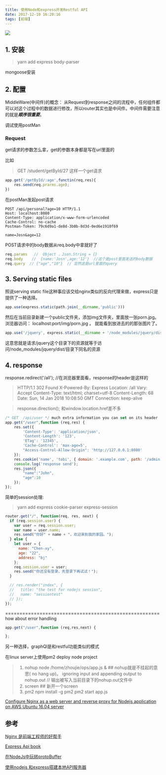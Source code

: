 ```yaml
---
title: 使用Node和express开发Restful API
date: 2017-12-10 16:20:16
tags: [前端]
---
```


![](http://odzl05jxx.bkt.clouddn.com/image/jpg/sceneryc7fd99f667c9d98a583a174872d58d13.jpg?imageView2/2/w/600)
<!--more-->


## 1. 安装
> yarn add express body-parser

mongoose安装




## 2. 配置

MiddleWare(中间件)的概念：
从Request到response之间的流程中，任何组件都可以对这个过程中的数据进行修改，所以router其实也是中间件。中间件需要注意的就是***顺序很重要***。


调试使用postMan

### Request

get请求的参数怎么拿，get的参数本身都是写在url里面的

比如
> GET /student/getById/27 这样一个get请求

```js
app.get('/getById/:age',functin(req,res){
    res.send(req.prarms.age);
})
```

在postMan发起post请求
```
POST /api/personal?age=10 HTTP/1.1
Host: localhost:8080
Content-Type: application/x-www-form-urlencoded
Cache-Control: no-cache
Postman-Token: 79c6d9a1-de8d-3b0b-8d3d-0ed6e1910f69

name=Josn&age=12
```

POST请求中的body数据从req.body中拿就好了
```js
req.params   //  Object ，Json.String = {}
req.body    //  {name:'Josn',age:'12'}  //这个是post里面发送的body数据
req.query  // {"age","10"}  // 显然这是url里面的query
```


## 3. Serving static files
照说serving static file这种事应该交给nginx类似的反向代理来做，express只是提供了一种选择。
```javaScript
app.use(express.static(path.join(__dirname,'public')))
```
然后在当前目录新建一个public文件夹，添加img文件夹，里面放一张porn.jpg。
浏览器访问： localhost:port/img/porn.jpg 。 就能看到放进去的的那张图片了。

```js
app.use('/jquery', express.static(__dirname + '/node_modules/jquery/dist/'));
```
这意思就是请求/jquery这个目录下的资源就等于访问/node_modules/jquery/dist/目录下同名的资源

## 4. response
response.redirect('/all'); //在浏览器里面看，response的header是这样的

>HTTP/1.1 302 Found
X-Powered-By: Express
Location: /all
Vary: Accept
Content-Type: text/html; charset=utf-8
Content-Length: 68
Date: Sun, 14 Jan 2018 10:08:50 GMT
Connection: keep-alive


>response.direction();
和window.location.href差不多


```js
/* GET  /api/user */ much extra information you can set on its header
app.get("/user",function (req,res) {
    res.set({
        'Content-Type': 'application/json',
        'Content-Length': '123',
        'ETag': '12345',
        'Cache-Control': 'max-age=5',
        "Access-Control-Allow-Origin": 'http://127.0.0.1:8080'
    });
    res.cookie('name', 'tobi', { domain: '.example.com', path: '/admin', secure: true });
    console.log('response send');
    res.json({
        "name":"John",
        "age":10
    });
});
```



简单的session处理:
> yarn add express cookie-parser express-session
```js
router.get("/", function(req, res, next) {
  if (req.session.user) {
    var user = req.session.user;
    var name = user.name;
    res.send("你好" + name + "，欢迎来到我的家园。");
  } else {
    let user = {
      name: "Chen-xy",
      age: "22",
      address: "bj"
    };
    req.session.user = user;
    res.send("你还没有登录，先登录下再试试！");
  }

  // res.render("index", {
  //   title: "the test for nodejs session",
  //   name: "sessiontest"
  // });
});
```



======================================================
how about error handling

```js
app.get("/user",function (req,res,next) {

};
```

另一种选择，graphQl是和restful功能类似的模式


在linux server上使用pm2 deploy node project
> 1.  nohup node /home/zhoujie/ops/app.js & ## nohup就是不挂起的意思( no hang up)。 ignoring input and appending output to nohup.out // 输出被写入当前目录下的nohup.out文件中
> 2. screen ## 新开一个screen
> 3. pm2
npm install -g pm2
pm2 start app.js

[Configure Nginx as a web server and reverse proxy for Nodejs application on AWS Ubuntu 16.04 server](https://medium.com/@utkarsh_verma/configure-nginx-as-a-web-server-and-reverse-proxy-for-nodejs-application-on-aws-ubuntu-16-04-server-872922e21d38)





## 参考

[Nginx 是前端工程师的好帮手](http://www.restran.net/2015/08/19/nginx-frontend-helper/)


[Express Api book](http://expressjs.jser.us/api#req.param)

[在NodeJs中玩转protoBuffer](http://imweb.io/topic/570130a306f2400432c1396c)

[使用nodejs 和express搭建本地API服务器](http://blog.desmondyao.com/fake-server/)

